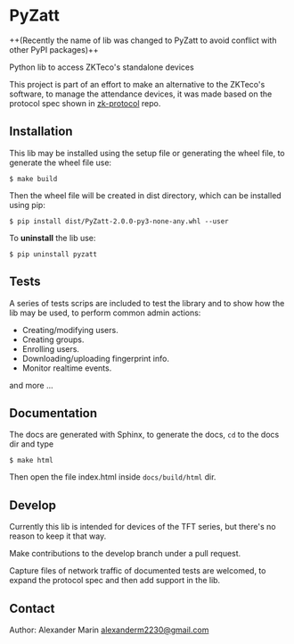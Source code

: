 # PyZatt #

++(Recently the name of lib was changed to PyZatt to avoid conflict with other PyPI packages)++

Python lib to access ZKTeco's standalone devices

This project is part of an effort to make an alternative to the ZKTeco's software, to manage the attendance devices, it was made based on the protocol spec shown in [zk-protocol](https://github.com/adrobinoga/zk-protocol) repo.

## Installation ##

This lib may be installed using the setup file or generating the wheel file, to generate the wheel
file use:

	$ make build

Then the wheel file will be created in dist directory, which can be installed using pip:

	$ pip install dist/PyZatt-2.0.0-py3-none-any.whl --user

To **uninstall** the lib use:

	$ pip uninstall pyzatt

## Tests ##

A series of tests scrips are included to test the library and to show
how the lib may be used, to perform common admin actions:

- Creating/modifying users.
- Creating groups.
- Enrolling users.
- Downloading/uploading fingerprint info.
- Monitor realtime events.

and more ...

## Documentation ##

The docs are generated with Sphinx, to generate the docs, `cd` to the docs dir and type

	$ make html

Then open the file index.html inside `docs/build/html` dir.

## Develop ##

Currently this lib is intended for devices of the TFT series, but there's no reason to keep it that way.

Make contributions to the develop branch under a pull request.

Capture files of network traffic of documented tests are welcomed, to expand the protocol spec and then add support in the lib.

## Contact ##

Author: Alexander Marin <alexanderm2230@gmail.com>